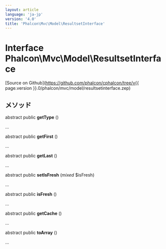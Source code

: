 ```yaml
---
layout: article
language: 'ja-jp'
version: '4.0'
title: 'Phalcon\Mvc\Model\ResultsetInterface'
---
```

# Interface **Phalcon\Mvc\Model\ResultsetInterface**

[Source on Github](https://github.com/phalcon/cphalcon/tree/v{{ page.version }}.0/phalcon/mvc/model/resultsetinterface.zep)

## メソッド

abstract public **getType** ()

...

abstract public **getFirst** ()

...

abstract public **getLast** ()

...

abstract public **setIsFresh** (*mixed* $isFresh)

...

abstract public **isFresh** ()

...

abstract public **getCache** ()

...

abstract public **toArray** ()

...